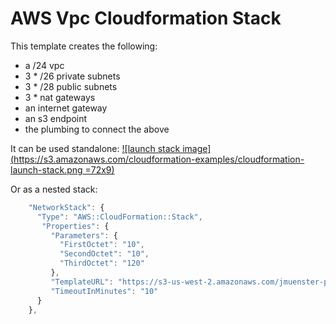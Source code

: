 # AWS Vpc Cloudformation Stack

This template creates the following:

- a /24 vpc
- 3 * /26 private subnets
- 3 * /28 public subnets
- 3 * nat gateways
- an internet gateway
- an s3 endpoint
- the plumbing to connect the above

It can be used standalone: [![launch stack image](https://s3.amazonaws.com/cloudformation-examples/cloudformation-launch-stack.png  =72x9)](https://console.aws.amazon.com/cloudformation/home?region=us-west-2#/stacks/new?stackName=jenkins-stack&templateURL=https://s3-us-west-2.amazonaws.com/jmuenster-public-templates/jenkins-stack/template.json)

Or as a nested stack:

```javascript
    "NetworkStack": {
      "Type": "AWS::CloudFormation::Stack",
       "Properties": {
         "Parameters": {
           "FirstOctet": "10",
           "SecondOctet": "10",
           "ThirdOctet": "120"
         },
         "TemplateURL": "https://s3-us-west-2.amazonaws.com/jmuenster-public-templates/vpc-stack/template.json",
         "TimeoutInMinutes": "10"
      }
    },
```

